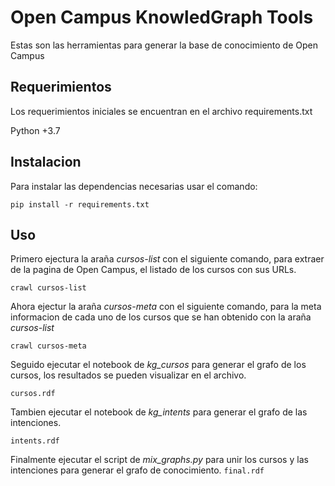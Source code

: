 # Open Campus KnowledGraph Tools

Estas son las herramientas para generar la base de conocimiento de Open Campus

## Requerimientos

Los requerimientos iniciales se encuentran en el archivo requirements.txt

Python +3.7

## Instalacion
Para instalar las dependencias necesarias usar el comando:

``
pip install -r requirements.txt
``

## Uso

Primero ejectura la araña *cursos-list* con el siguiente comando, para extraer de la pagina de Open Campus, el listado de los cursos con sus URLs.

``
crawl cursos-list
``

Ahora ejectur la araña *cursos-meta* con el siguiente comando, para la meta informacion de cada uno de los cursos que se han obtenido con la araña *cursos-list*

``
crawl cursos-meta
``

Seguido ejecutar el notebook de *kg_cursos* para generar el grafo de los cursos, los resultados se pueden visualizar en el archivo.

``
cursos.rdf
``

Tambien ejecutar el notebook de *kg_intents* para generar el grafo de las intenciones.

``
intents.rdf
``

Finalmente ejecutar el script de *mix_graphs.py* para unir los cursos y las intenciones para generar el grafo de conocimiento.
``
final.rdf
``
